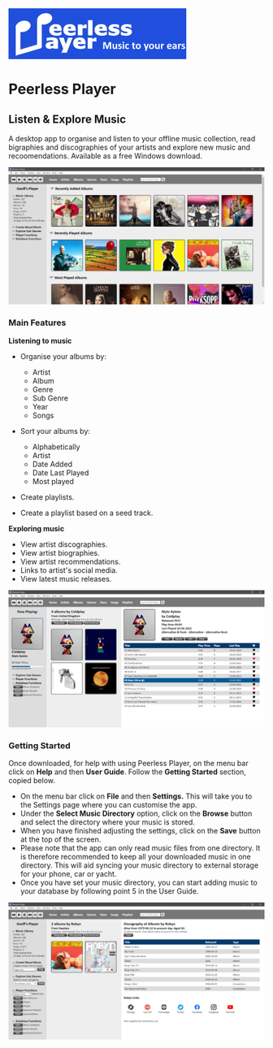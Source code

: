 ﻿
<img src="docs/graphics/logo_strapline.png">

# Peerless Player
## Listen & Explore Music

A desktop app to organise and listen to your offline music collection, read bigraphies and discographies of your artists and explore new music and recoomendations. Available as a free Windows download.

<img src="docs/images/screenshot_01.png">

### Main Features
**Listening to music**

- Organise your albums by:
  - Artist
  - Album
  - Genre
  - Sub Genre
  - Year
  - Songs

- Sort your albums by:
  - Alphabetically
  - Artist
  - Date Added
  - Date Last Played
  - Most played

- Create playlists.

- Create a playlist based on a seed track.

**Exploring music**

- View artist discographies.
- View artist biographies.
- View artist recommendations.
- Links to artist's social media.
- View latest music releases.

<img src="docs/images/screenshot_07.png">

### Getting Started
Once downloaded, for help with using Peerless Player, on the menu bar click on <b>Help</b> and then <b>User Guide</b>. Follow the <b>Getting Started</b> section, copied below.
- On the menu bar click on <b>File</b> and then <b>Settings.</b> This will take you to the Settings page where you can customise the app.
- Under the <b>Select Music Directory</b> option, click on the <b>Browse</b> button and select the directory where your music is stored.
- When you have finished adjusting the settings, click on the <b>Save</b> button at the top of the screen.
- Please note that the app can only read music files from one directory. It is therefore recommended to keep all your downloaded music in one directory. This will aid syncing your music directory to external storage for your phone, car or yacht.
- Once you have set your music directory, you can start adding music to your database by following point 5 in the User Guide.

<img src="docs/images/screenshot_09.png">


